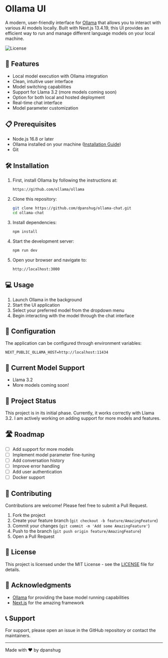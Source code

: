 # Ollama UI

A modern, user-friendly interface for [Ollama](https://github.com/ollama/ollama) that allows you to interact with various AI models locally. Built with Next.js 13.4.19, this UI provides an efficient way to run and manage different language models on your local machine.

<!-- ![Version](https://img.shields.io/badge/version-0.1.0-blue.svg) -->

![License](https://img.shields.io/badge/license-MIT-green.svg)

## 🚀 Features

- Local model execution with Ollama integration
- Clean, intuitive user interface
- Model switching capabilities
- Support for Llama 3.2 (more models coming soon)
- Option for both local and hosted deployment
- Real-time chat interface
- Model parameter customization

## 📋 Prerequisites

- Node.js 16.8 or later
- Ollama installed on your machine ([Installation Guide](https://github.com/ollama/ollama))
- Git

## 🛠️ Installation

1. First, install Ollama by following the instructions at:

   ```bash
   https://github.com/ollama/ollama
   ```

2. Clone this repository:

   ```bash
   git clone https://github.com/dpanshug/ollama-chat.git
   cd ollama-chat
   ```

3. Install dependencies:

   ```bash
   npm install
   ```

4. Start the development server:

   ```bash
   npm run dev
   ```

5. Open your browser and navigate to:
   ```
   http://localhost:3000
   ```

## 💻 Usage

1. Launch Ollama in the background
2. Start the UI application
3. Select your preferred model from the dropdown menu
4. Begin interacting with the model through the chat interface

## 🔧 Configuration

The application can be configured through environment variables:

```env
NEXT_PUBLIC_OLLAMA_HOST=http://localhost:11434
```

## 🌟 Current Model Support

- Llama 3.2
- More models coming soon!

## 🚧 Project Status

This project is in its initial phase. Currently, it works correctly with Llama 3.2. I am actively working on adding support for more models and features.

## 🛣️ Roadmap

- [ ] Add support for more models
- [ ] Implement model parameter fine-tuning
- [ ] Add conversation history
- [ ] Improve error handling
- [ ] Add user authentication
- [ ] Docker support

## 🤝 Contributing

Contributions are welcome! Please feel free to submit a Pull Request.

1. Fork the project
2. Create your feature branch (`git checkout -b feature/AmazingFeature`)
3. Commit your changes (`git commit -m 'Add some AmazingFeature'`)
4. Push to the branch (`git push origin feature/AmazingFeature`)
5. Open a Pull Request

## 📝 License

This project is licensed under the MIT License - see the [LICENSE](LICENSE) file for details.

## 🙏 Acknowledgments

- [Ollama](https://github.com/ollama/ollama) for providing the base model running capabilities
- [Next.js](https://nextjs.org/) for the amazing framework

## 📞 Support

For support, please open an issue in the GitHub repository or contact the maintainers.

---

Made with ❤️ by dpanshug
